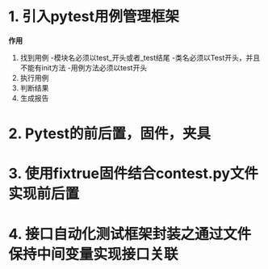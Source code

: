 # 1. 引入pytest用例管理框架
**作用**
1. 找到用例
  -模块名必须以test_开头或者_test结尾
  -类名必须以Test开头，并且不能有init方法
  -用例方法必须以test开头
2. 执行用例
3. 判断结果
4. 生成报告
# 2. Pytest的前后置，固件，夹具
# 3. 使用fixtrue固件结合contest.py文件实现前后置
# 4. 接口自动化测试框架封装之通过文件保持中间变量实现接口关联
